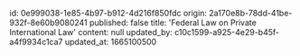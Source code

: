 id: 0e999038-1e85-4b97-b912-4d216f850fdc
origin: 2a170e8b-78dd-41be-932f-8e60b9080241
published: false
title: 'Federal Law on Private International Law'
content: null
updated_by: c10c1599-a925-4e29-b45f-a4f9934c1ca7
updated_at: 1665100500
